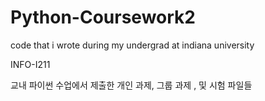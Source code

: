 # Python-Coursework2
code that i wrote during my undergrad at indiana university

INFO-I211

교내 파이썬 수업에서 제출한 개인 과제, 그룹 과제 , 및 시험 파일들

